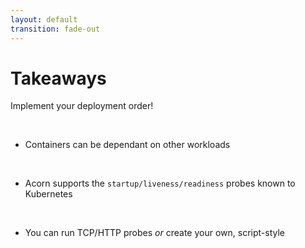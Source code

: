 ```yaml
---
layout: default
transition: fade-out
---
```


# Takeaways

Implement your deployment order!

<br />

- Containers can be dependant on other workloads

<br />

- Acorn supports the `startup/liveness/readiness` probes known to Kubernetes

<br />

- You can run TCP/HTTP probes *or* create your own, script-style

<br />
